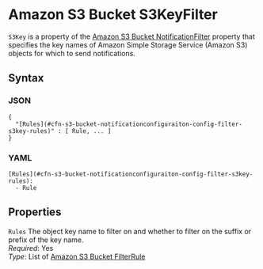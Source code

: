 # Amazon S3 Bucket S3KeyFilter<a name="aws-properties-s3-bucket-notificationconfiguration-config-filter-s3key"></a>

`S3Key` is a property of the [Amazon S3 Bucket NotificationFilter](aws-properties-s3-bucket-notificationconfiguration-config-filter.md) property that specifies the key names of Amazon Simple Storage Service \(Amazon S3\) objects for which to send notifications\.

## Syntax<a name="w4ab1c21c14e1873b5"></a>

### JSON<a name="aws-properties-s3-bucket-notificationconfiguration-config-filter-s3key-syntax.json"></a>

```
{
  "[Rules](#cfn-s3-bucket-notificationconfiguraiton-config-filter-s3key-rules)" : [ Rule, ... ]
}
```

### YAML<a name="aws-properties-s3-bucket-notificationconfiguration-config-filter-s3key-syntax.yaml"></a>

```
[Rules](#cfn-s3-bucket-notificationconfiguraiton-config-filter-s3key-rules):
  - Rule
```

## Properties<a name="w4ab1c21c14e1873b7"></a>

`Rules`  <a name="cfn-s3-bucket-notificationconfiguraiton-config-filter-s3key-rules"></a>
The object key name to filter on and whether to filter on the suffix or prefix of the key name\.  
*Required*: Yes  
*Type*: List of [Amazon S3 Bucket FilterRule](aws-properties-s3-bucket-notificationconfiguration-config-filter-s3key-rules.md)